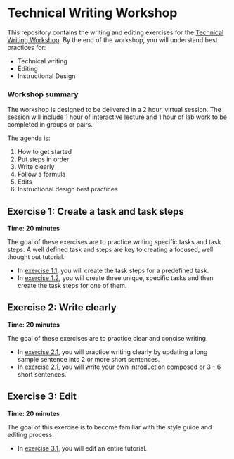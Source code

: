 # Technical Writing Workshop

This repository contains the writing and editing exercises for the [Technical Writing Workshop](https://docs.google.com/presentation/d/1_ktg9EHwEo_y1F33AodlDqHaxuco1ucDBSYie3ZRiJs/edit?usp=sharing).
By the end of the workshop, you will understand best practices for:   
- Technical writing
- Editing
- Instructional Design

### Workshop summary 

The workshop is designed to be delivered in a 2 hour, virtual session. The session will include 1 hour of interactive lecture and 1 hour of lab work to be completed in groups or pairs.

The agenda is:
1. How to get started 
1. Put steps in order
1. Write clearly
1. Follow a formula
1. Edits
1. Instructional design best practices

## Exercise 1: Create a task and task steps

**Time: 20 minutes**

The goal of these exercises are to practice writing specific tasks and task steps. A well defined
task and steps are key to creating a focused, well thought out tutorial.

* In [exercise 1.1](https://github.com/kaitlincart/tech-writing-exercises/blob/main/Exercise1-TaskSteps/1.1-tasksteps.md), you will create the task steps for a predefined task. 
* In [exercise 1.2](https://github.com/kaitlincart/tech-writing-exercises/blob/main/Exercise1-TaskSteps/1.2-tasks.md), you will create three unique, specific tasks and then create the task steps for one of them.   

## Exercise 2: Write clearly 

**Time: 20 minutes**

The goal of these exercises are to practice clear and concise writing. 

* In [exercise 2.1](https://github.com/kaitlincart/tech-writing-exercises/blob/main/Exercise2-WriteClearly/2.1-sentences.md), you will practice writing clearly by updating a long sample sentence into 2 or more short sentences. 
* In [exercise 2.1](https://github.com/kaitlincart/tech-writing-exercises/blob/main/Exercise2-WriteClearly/2.2-introduction.md), you will write your own introduction composed or 3 - 6 short sentences.  

## Exercise 3: Edit 

**Time: 20 minutes**

The goal of this exercise is to become familiar with the style guide and editing process.

* In [exercise 3.1](https://github.com/kaitlincart/tech-writing-exercises/blob/main/Exercise3-Edit/3.1-terraform.md), you will edit an entire tutorial.
